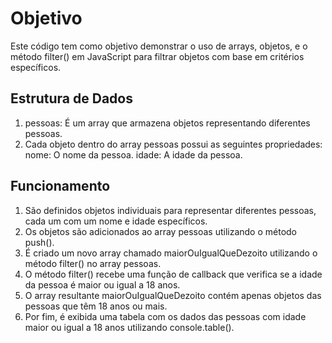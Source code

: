 # Objetivo

<p>
  Este código tem como objetivo demonstrar o uso de arrays, objetos, e o método filter() em JavaScript para filtrar objetos com base em critérios específicos.
</p>

<h2>Estrutura de Dados</h2>

<ol>
  <li>
    pessoas: É um array que armazena objetos representando diferentes pessoas.
  </li>
  <li>
    Cada objeto dentro do array pessoas possui as seguintes propriedades:
    nome: O nome da pessoa.
    idade: A idade da pessoa.
  </li>
</ol>

<h2>
  Funcionamento
</h2>
<ol>
  <li>
    São definidos objetos individuais para representar diferentes pessoas, cada um com um nome e idade específicos.
  </li>
  <li>
    Os objetos são adicionados ao array pessoas utilizando o método push().
  </li>
  <li>
    É criado um novo array chamado maiorOuIgualQueDezoito utilizando o método filter() no array pessoas.
  </li>
  <li>
    O método filter() recebe uma função de callback que verifica se a idade da pessoa é maior ou igual a 18 anos.
  </li>
  <li>
    O array resultante maiorOuIgualQueDezoito contém apenas objetos das pessoas que têm 18 anos ou mais.
  </li>
  <li>
    Por fim, é exibida uma tabela com os dados das pessoas com idade maior ou igual a 18 anos utilizando console.table().
  </li>
</ol>
